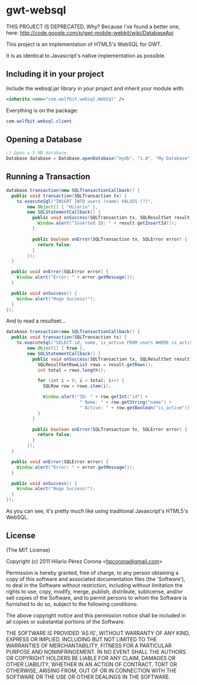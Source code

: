 gwt-websql
======

THIS PROJECT IS DEPRECATED. Why? Because i've found a better one, here:
http://code.google.com/p/gwt-mobile-webkit/wiki/DatabaseApi


This project is an implementation of HTML5's WebSQL for GWT.

It is as identical to Javascript's native implementation as possible.

Including it in your project
---

Include the websql.jar library in your project and inherit your module with:

```xml
<inherits name="com.wolfbit.websql.WebSql" />
```

Everything is on the package:

```java
com.wolfbit.websql.client
```

Opening a Database
---

```java
// Open a 5 MB database...
Database database = Database.openDatabase("mydb", "1.0", "My Database", 5 * 1024 * 1024);
```

Running a Transaction
---

```java
database.transaction(new SQLTransactionCallback() {
  public void transaction(SQLTransaction tx) {
    tx.executeSql("INSERT INTO users (name) VALUES (?)",
        new Object[] { "Hilario" },
        new SQLStatementCallback() {
          public void onSuccess(SQLTransaction tx, SQLResultSet result) {
            Window.alert("Inserted ID: " + result.getInsertId());
          }

          public boolean onError(SQLTransaction tx, SQLError error) {
            return false;
          }
        });
  }

  public void onError(SQLError error) {
    Window.alert("Error: " + error.getMessage());
  }

  public void onSuccess() {
    Window.alert("Huge Success!");
  }
});
```

And to read a resultset...

```java
database.transaction(new SQLTransactionCallback() {
  public void transaction(SQLTransaction tx) {
    tx.executeSql("SELECT id, name, is_active FROM users WHERE is_active = ?",
        new Object[] { true },
        new SQLStatementCallback() {
          public void onSuccess(SQLTransaction tx, SQLResultSet result) {
            SQLResultSetRowList rows = result.getRows();
            int total = rows.length();

            for (int i = 0; i < total; i++) {
              SQLRow row = rows.item(i);

              Window.alert("ID: " + row.getInt("id") +
                            " Name: " + row.getString("name") +
                            " Active: " + row.getBoolean("is_active"));
            }
          }

          public boolean onError(SQLTransaction tx, SQLError error) {
            return false;
          }
        });
  }

  public void onError(SQLError error) {
    Window.alert("Error: " + error.getMessage());
  }

  public void onSuccess() {
    Window.alert("Huge Success!");
  }
});
```

As you can see, it's pretty much like using traditional Javascript's HTML5's WebSQL.


## License

(The MIT License)

Copyright (c) 2011 Hilario P&eacute;rez Corona &lt;hpcorona@gmail.com&gt;

Permission is hereby granted, free of charge, to any person obtaining
a copy of this software and associated documentation files (the
'Software'), to deal in the Software without restriction, including
without limitation the rights to use, copy, modify, merge, publish,
distribute, sublicense, and/or sell copies of the Software, and to
permit persons to whom the Software is furnished to do so, subject to
the following conditions:

The above copyright notice and this permission notice shall be
included in all copies or substantial portions of the Software.

THE SOFTWARE IS PROVIDED 'AS IS', WITHOUT WARRANTY OF ANY KIND,
EXPRESS OR IMPLIED, INCLUDING BUT NOT LIMITED TO THE WARRANTIES OF
MERCHANTABILITY, FITNESS FOR A PARTICULAR PURPOSE AND NONINFRINGEMENT.
IN NO EVENT SHALL THE AUTHORS OR COPYRIGHT HOLDERS BE LIABLE FOR ANY
CLAIM, DAMAGES OR OTHER LIABILITY, WHETHER IN AN ACTION OF CONTRACT,
TORT OR OTHERWISE, ARISING FROM, OUT OF OR IN CONNECTION WITH THE
SOFTWARE OR THE USE OR OTHER DEALINGS IN THE SOFTWARE.

